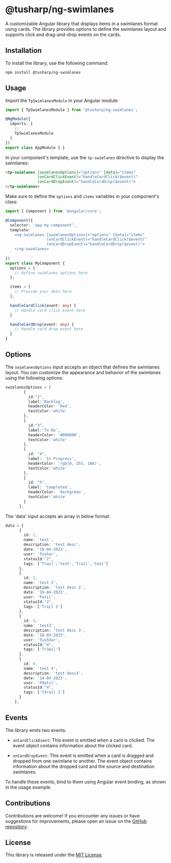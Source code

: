 
# @tusharp/ng-swimlanes

A customizable Angular library that displays items in a swimlanes format using cards. The library provides options to define the swimlanes layout and supports click and drag-and-drop events on the cards.

## Installation

To install the library, use the following command:

`npm install @tusharp/ng-swimlanes`

## Usage

Import the `TpSwimlanesModule` in your Angular module:

```typescript
import { TpSwimlanesModule } from '@tusharp/ng-swimlanes';

@NgModule({
  imports: [
    // ...
    TpSwimlanesModule
  ]
})
export class AppModule { }
```

In your component's template, use the `tp-swimlanes` directive to display the swimlanes:

```html
<tp-swimlanes [swimlanesOptions]="options" [data]="items"
              (onCardClickEvent)="handleCardClick($event)"
              (onCardDropEvent)="handleCardDrop($event)">
</tp-swimlanes>
```

Make sure to define the `options` and `items` variables in your component's class:

```typescript
import { Component } from '@angular/core';

@Component({
  selector: 'app-my-component',
  template: `
    <ng-swimlanes [swimlanesOptions]="options" [data]="items"
                  (onCardClickEvent)="handleCardClick($event)"
                  (onCardDropEvent)="handleCardDrop($event)">
    </ng-swimlanes>
  `
})
export class MyComponent {
  options = {
    // Define swimlanes options here
  };

  items = [
    // Provide your data here
  ];

  handleCardClick(event: any) {
    // Handle card click event here
  }

  handleCardDrop(event: any) {
    // Handle card drop event here
  }
}
```

## Options

The `swimlanesOptions` input accepts an object that defines the swimlanes layout. You can customize the appearance and behavior of the swimlanes using the following options:

```typescript
swimlanesOptions = [
        {
          id:"2",
          label:'Backlog',
          headerColor: 'Red',
          textColor:'white'
        },
        {
          id:"3",
          label:'To Do',
          headerColor: '#000000',
          textColor:'white'
        },
        {
          id: "4",
          label: 'In Progress',
          headerColor: 'rgb(0, 255, 166)',
          textColor:'white'
        },
        {
          id: "5",
          label: 'Completed',
          headerColor: 'darkgreen',
          textColor:'white'
        }
      ];
```
The 'data' input accepts an array in below format:

```typescript
data = [
      {
        id: 1,
        name: 'test',
        description: 'test desc',
        date: '18-04-2023',
        user: 'Tushar',
        statusId:"2",
        tags: ['Trail','test','Trail','test']              
      },
      {
        id: 2,
        name: 'test 2',
        description: 'test desc 2',
        date: '19-04-2023',
        user: 'Patil',
        statusId:"2",
        tags: ['Trail 2']              
      },
      {
        id: 3,
        name: 'test3',
        description: 'test desc 3',
        date: '18-03-2023',
        user: 'Tush3ar',
        statusId:"4",
        tags: ['Tr3ail']              
      },
      {
        id: 4,
        name: 'test 4',
        description: 'test desc4',
        date: '14-04-2023',
        user: 'P4atil',
        statusId:"4",
        tags: ['T4rail 2']           
      }
    ];
```

## Events

The library emits two events:

- `onCardClickEvent`: This event is emitted when a card is clicked. The event object contains information about the clicked card.

- `onCardDropEvent`: This event is emitted when a card is dragged and dropped from one swimlane to another. The event object contains information about the dropped card and the source and destination swimlanes.

To handle these events, bind to them using Angular event binding, as shown in the usage example.

## Contributions

Contributions are welcome! If you encounter any issues or have suggestions for improvements, please open an issue on the [GitHub repository](https://github.com/tusharpatil2912/ng-swimlanes).

## License

This library is released under the [MIT License](https://opensource.org/licenses/MIT).

